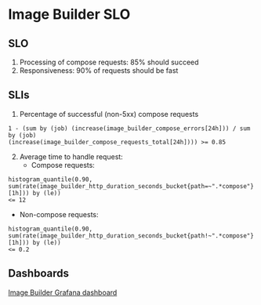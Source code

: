 # Image Builder SLO

## SLO

1. Processing of compose requests: 85% should succeed
2. Responsiveness: 90% of requests should be fast

## SLIs
1. Percentage of successful (non-5xx) compose requests
```
1 - (sum by (job) (increase(image_builder_compose_errors[24h])) / sum by (job)
(increase(image_builder_compose_requests_total[24h]))) >= 0.85
```
2. Average time to handle request:
   * Compose requests:
```
histogram_quantile(0.90,
sum(rate(image_builder_http_duration_seconds_bucket{path=~".*compose"}[1h])) by (le))
<= 12
```
   * Non-compose requests:
```
histogram_quantile(0.90,
sum(rate(image_builder_http_duration_seconds_bucket{path!~".*compose"}[1h])) by (le))
<= 0.2
```

## Dashboards

[Image Builder Grafana dashboard](https://gitlab.cee.redhat.com/tgunders/app-interface/-/merge_requests/new?merge_request%5Bsource_branch%5D=image-builder-sop)
